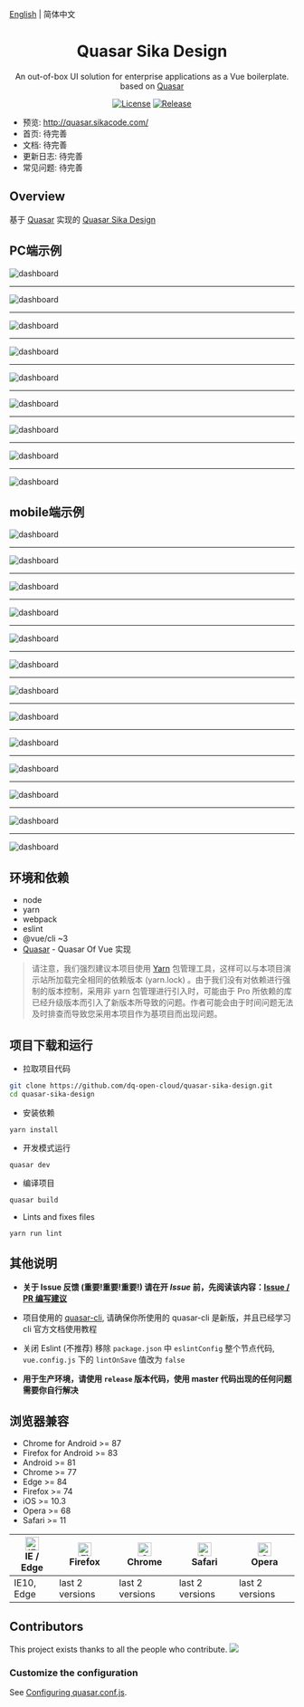 [English](./README.md) | 简体中文

<h1 align="center">Quasar Sika Design</h1>
<div align="center">
An out-of-box UI solution for enterprise applications as a Vue boilerplate. based on  <a href="http://www.quasarchs.com/" target="_blank"> Quasar </a>
</div>

<div align="center">

[![License](https://img.shields.io/npm/l/package.json.svg?style=flat)](https://github.com/dq-open-cloud/quasar-sika-design/blob/main/LICENSE)
[![Release](https://img.shields.io/badge/release-v1-blue)](https://github.com/dq-open-cloud/quasar-sika-design/releases)

</div>

- 预览: http://quasar.sikacode.com/
- 首页: 待完善
- 文档: 待完善
- 更新日志: 待完善
- 常见问题: 待完善


Overview
----

基于 [Quasar](http://www.quasarchs.com/quasar-cli/installation/#Introduction) 实现的 [Quasar Sika Design](http://quasar.sikacode.com/) 

PC端示例
----

![dashboard](http://quasar.sikacode.com/demo/pc/dashboard_analysis.png)
***
![dashboard](http://quasar.sikacode.com/demo/pc/dashboard_monitor.png)
***
![dashboard](http://quasar.sikacode.com/demo/pc/dashboard_workplace.png)
***
![dashboard](http://quasar.sikacode.com/demo/pc/account_center.png)
***
![dashboard](http://quasar.sikacode.com/demo/pc/account_settings.png)
***
![dashboard](http://quasar.sikacode.com/demo/pc/form_advanced-form.png)
***
![dashboard](http://quasar.sikacode.com/demo/pc/list_goodsList.png)
***
![dashboard](http://quasar.sikacode.com/demo/pc/profile_advanced.png)
***
![dashboard](http://quasar.sikacode.com/demo/pc/right_lan.png)

mobile端示例
----

![dashboard](http://quasar.sikacode.com/demo/mobile/dashboard_analysis.png)
***
![dashboard](http://quasar.sikacode.com/demo/mobile/dashboard_analysis1.png)
***
![dashboard](http://quasar.sikacode.com/demo/mobile/dashboard_analysis2.png)
***
![dashboard](http://quasar.sikacode.com/demo/mobile/dashboard_monitor.png)
***
![dashboard](http://quasar.sikacode.com/demo/mobile/dashboard_workplace.png)
***
![dashboard](http://quasar.sikacode.com/demo/mobile/account_center.png)
***
![dashboard](http://quasar.sikacode.com/demo/mobile/account_settings.png)
***
![dashboard](http://quasar.sikacode.com/demo/mobile/form_step-form.png)
***
![dashboard](http://quasar.sikacode.com/demo/mobile/list_goods-list.png)
***
![dashboard](http://quasar.sikacode.com/demo/mobile/profile_advanced.png)
***
![dashboard](http://quasar.sikacode.com/demo/mobile/right_lan.png)
***
![dashboard](http://quasar.sikacode.com/demo/mobile/user_login.png)
***
![dashboard](http://quasar.sikacode.com/demo/mobile/user_register.png)

环境和依赖
----
- node
- yarn
- webpack
- eslint
- @vue/cli ~3
- [Quasar](https://github.com/quasarframework/quasar) - Quasar Of Vue 实现

> 请注意，我们强烈建议本项目使用 [Yarn](https://yarnpkg.com/) 包管理工具，这样可以与本项目演示站所加载完全相同的依赖版本 (yarn.lock) 。由于我们没有对依赖进行强制的版本控制，采用非 yarn 包管理进行引入时，可能由于 Pro 所依赖的库已经升级版本而引入了新版本所导致的问题。作者可能会由于时间问题无法及时排查而导致您采用本项目作为基项目而出现问题。



项目下载和运行
----

- 拉取项目代码
```bash
git clone https://github.com/dq-open-cloud/quasar-sika-design.git
cd quasar-sika-design
```

- 安装依赖
```
yarn install
```

- 开发模式运行
```
quasar dev
```

- 编译项目
```
quasar build
```

- Lints and fixes files
```
yarn run lint
```



其他说明
----

- **关于 Issue 反馈 (重要!重要!重要!) 请在开 *Issue* 前，先阅读该内容：[Issue / PR 编写建议](https://github.com/vueComponent/ant-design-vue-pro/issues/90)** 

- 项目使用的 [quasar-cli](http://www.quasarchs.com/quasar-cli/installation/#Introduction), 请确保你所使用的 quasar-cli 是新版，并且已经学习 cli 官方文档使用教程

- 关闭 Eslint (不推荐) 移除 `package.json` 中 `eslintConfig` 整个节点代码, `vue.config.js` 下的 `lintOnSave` 值改为 `false`

- **用于生产环境，请使用 `release` 版本代码，使用 master 代码出现的任何问题需要你自行解决**

## 浏览器兼容

- Chrome for Android >= 87
- Firefox for Android >= 83
- Android >= 81
- Chrome >= 77
- Edge >= 84
- Firefox >= 74
- iOS >= 10.3
- Opera >= 68
- Safari >= 11

| [<img src="https://raw.githubusercontent.com/alrra/browser-logos/master/src/edge/edge_48x48.png" alt="IE / Edge" width="24px" height="24px" />](http://godban.github.io/browsers-support-badges/)</br>IE / Edge | [<img src="https://raw.githubusercontent.com/alrra/browser-logos/master/src/firefox/firefox_48x48.png" alt="Firefox" width="24px" height="24px" />](http://godban.github.io/browsers-support-badges/)</br>Firefox | [<img src="https://raw.githubusercontent.com/alrra/browser-logos/master/src/chrome/chrome_48x48.png" alt="Chrome" width="24px" height="24px" />](http://godban.github.io/browsers-support-badges/)</br>Chrome | [<img src="https://raw.githubusercontent.com/alrra/browser-logos/master/src/safari/safari_48x48.png" alt="Safari" width="24px" height="24px" />](http://godban.github.io/browsers-support-badges/)</br>Safari | [<img src="https://raw.githubusercontent.com/alrra/browser-logos/master/src/opera/opera_48x48.png" alt="Opera" width="24px" height="24px" />](http://godban.github.io/browsers-support-badges/)</br>Opera |
| --- | --- | --- | --- | --- |
| IE10, Edge | last 2 versions | last 2 versions | last 2 versions | last 2 versions |


## Contributors

This project exists thanks to all the people who contribute. 
<a href="https://github.com/vueComponent/ant-design-vue-pro/graphs/contributors"><img src="https://opencollective.com/ant-design-pro-vue/contributors.svg?width=890&button=false" /></a>

### Customize the configuration
See [Configuring quasar.conf.js](https://quasar.dev/quasar-cli/quasar-conf-js).
